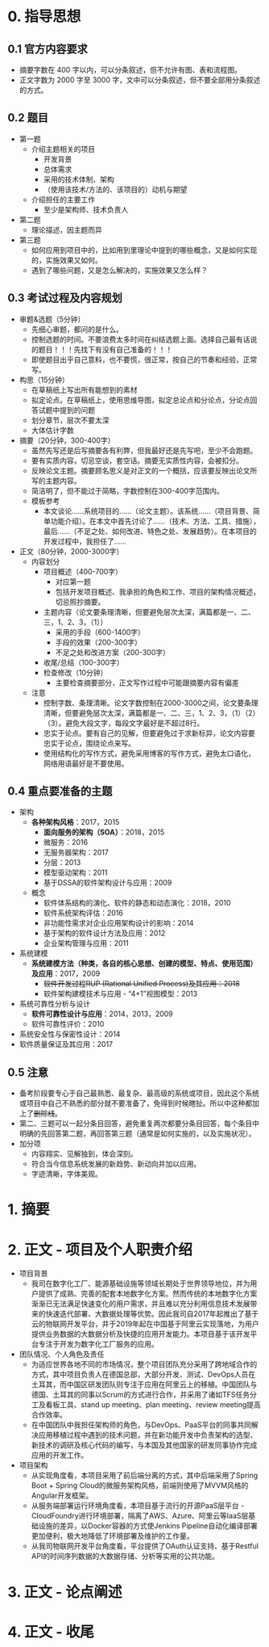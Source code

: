 # 0. 指导思想

## 0.1 官方内容要求
* 摘要字数在 400 字以内，可以分条叙述，但不允许有图、表和流程图。
* 正文字数为 2000 字至 3000 字，文中可以分条叙述，但不要全部用分条叙述的方式。

## 0.2 题目
* 第一题
  * 介绍主题相关的项目
    * 开发背景
    * 总体需求
    * 采用的技术体制、架构
    * （使用该技术/方法的、该项目的）动机与期望
  * 介绍担任的主要工作
    * 至少是架构师、技术负责人
* 第二题
  * 理论描述，因主题而异
* 第三题
  * 如何应用到项目中的，比如用到里理论中提到的哪些概念，又是如何实现的，实施效果又如何。
  * 遇到了哪些问题，又是怎么解决的，实施效果又怎么样？

## 0.3 考试过程及内容规划
* 审题&选题（5分钟）
  * 先细心审题，都问的是什么。
  * 控制选题的时间。不要浪费太多时间在纠结选题上面。选择自己最有话说的题目！！！先找下有没有自己准备的！！！
  * 即使题目出乎自己意料，也不要慌，很正常，按自己的节奏和经验，正常写。
* 构思（15分钟）
  * 在草稿纸上写出所有能想到的素材
  * 拟定论点。在草稿纸上，使用思维导图，拟定总论点和分论点，分论点回答试题中提到的问题
  * 划分章节，层次不要太深
  * 大体估计字数
* 摘要（20分钟，300-400字）
  * 虽然先写还是后写摘要各有利弊，但我最好还是先写吧，至少不会跑题。
  * 要有实质内容，切忌空谈，套空话。摘要无实质性内容，会被扣分。
  * 反映论文主题。摘要顾名思义是对正文的一个概括，应该要反映出论文所写的主题内容。
  * 简洁明了，但不能过于简略，字数控制在300-400字范围内。
  * 模板参考
    * 本文谈论……系统项目的……（论文主题）。该系统……（项目背景、简单功能介绍）。在本文中首先讨论了……（技术、方法、工具、措施），最后……（不足之处、如何改进、特色之处、发展趋势）。在本项目的开发过程中，我担任了……
* 正文（80分钟，2000-3000字）
  * 内容划分
    * 项目概述（400-700字）
      * 对应第一题
      * 包括开发项目概述、我承担的角色和工作、项目的架构情况概述，切忌照抄摘要。
    * 主题内容（论文要条理清晰，但要避免层次太深，满篇都是一、二、三，1、2、3，（1））
      * 采用的手段（600-1400字）
      * 手段的效果（200-300字）
      * 不足之处和改进方案（200-300字）
    * 收尾/总结（100-300字）
    * 检查修改（10分钟）
      * 主要检查摘要部分，正文写作过程中可能跟摘要内容有偏差
  * 注意
    * 控制字数、条理清晰。论文字数控制在2000-3000之间，论文要条理清晰，但要避免层次太深，满篇都是一、二、三，1、2、3，（1）（2）（3）。避免大段文字，每段文字最好是不超过8行。
    * 忠实于论点。要有自己的见解，但要避免过于求新标异，论文内容要忠实于论点，围绕论点来写。
    * 使用结构化的写作方式，避免采用博客的写作方式，避免太口语化，网络用语最好是不要使用。

## 0.4 重点要准备的主题
* 架构
  * **各种架构风格**：2017，2015
    * **面向服务的架构（SOA）**：2018，2015
    * 微服务：2016
    * 无服务器架构：2017
    * 分层：2013
    * 模型驱动架构：2011
    * 基于DSSA的软件架构设计与应用：2009
  * 概念
    * 软件体系结构的演化、软件的静态和动态演化：2018，2010
    * 软件系统架构评估：2016
    * 非功能性需求对企业应用架构设计的影响：2014
    * 基于架构的软件设计方法及应用：2012
    * 企业架构管理与应用：2011
* 系统建模
  * **系统建模方法（种类，各自的核心思想、创建的模型、特点、使用范围）及应用**：2017，2009
    * ~~软件开发过程RUP (Rational Unified Process)及其应用：2018~~
    * 软件架构建模技术与应用 - “4+1”视图模型：2013
* 系统可靠性分析与设计
  * **软件可靠性设计与应用**：2014，2013，2009
  * 软件可靠性评价：2010
* 系统安全性与保密性设计：2014
* 软件质量保证及其应用：2017

## 0.5 注意
* 备考阶段要专心于自己最熟悉、最复杂、最高级的系统或项目，因此这个系统或项目中自己不熟悉的部分就不要准备了，免得到时候瞎扯。所以中这种都加上了~~删除线~~。
* 第二、三题可以一起分条目回答，避免重复两次都要分条目回答，每个条目中明确的先回答第二题，再回答第三题（通常是如何实施的，以及实施状况）。
* 加分项
  * 内容翔实、见解独到，体会深刻。
  * 符合当今信息系统发展的新趋势、新动向并加以应用。
  * 字迹清晰，字体美观。

# 1. 摘要

# 2. 正文 - 项目及个人职责介绍
* 项目背景
  * 我司在数字化工厂、能源基础设施等领域长期处于世界领导地位，并为用户提供了成熟、完善的配套本地数字化方案。然而传统的本地数字化方案渐渐已无法满足快速变化的用户需求，并且难以充分利用信息技术发展带来的快速迭代部署、大数据处理等优势。因此我司自2017年起推出了基于云的物联网开发平台，并于2019年起在中国基于阿里云实现落地，为用户提供业务数据的大数据分析及快捷的应用开发能力。本项目基于该开发平台专注于开发为数字化工厂服务的应用。
* 团队情况、个人角色及责任
  * 为适应世界各地不同的市场情况，整个项目团队充分采用了跨地域合作的方式，其中项目负责人在德国总部，大部分开发、测试、DevOps人员在土耳其，而中国区研发团队则专注于应用在阿里云上的移植。中国团队与德国、土耳其的同事以Scrum的方式进行合作，并采用了诸如TFS任务分工及看板工具、stand up meeting、plan meeting、review meeting提高合作效率。
  * 在中国团队中我担任架构师的角色，与DevOps、PaaS平台的同事共同解决应用移植过程中遇到的技术问题，并在新功能开发中负责架构的选型、新技术的调研及核心代码的编写，与本国及其他国家的研发同事协作完成应用的开发工作。
* 项目架构
  * 从实现角度看，本项目采用了前后端分离的方式，其中后端采用了Spring Boot + Spring Cloud的微服务架构风格，前端则使用了MVVM风格的Angular开发框架。
  * 从服务端部署运行环境角度看，本项目基于流行的开源PaaS层平台 - CloudFoundry进行环境部署，隔离了AWS、Azure、阿里云等IaaS层基础设施的差异，以Docker容器的方式使Jenkins Pipeline自动化编译部署更加便利，极大地降低了环境部署及维护的工作量。
  * 从我司物联网开发平台角度看，平台提供了OAuth认证支持、基于Restful API的时间序列数据的大数据存储、分析等实用的公共功能。

# 3. 正文 - 论点阐述

# 4. 正文 - 收尾